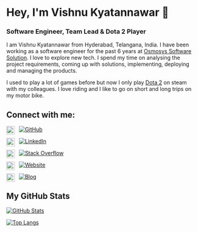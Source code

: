 # Hey, I'm Vishnu Kyatannawar 👋

### Software Engineer, Team Lead & Dota 2 Player

I am Vishnu Kyatannawar from Hyderabad, Telangana, India. I have been working as a software engineer for the past 6 years at [Osmosys Software Solution](https://osmosys.co/). I love to explore new tech. I spend my time on analysing the project requirements, coming up with solutions, implementing, deploying and managing the products.

I used to play a lot of games before but now I only play [Dota 2](https://www.dota2.com/home) on steam with my colleagues. I love riding and I like to go on short and long trips on my motor bike.

## Connect with me:
<img align="left" alt="vishnu-kyatannawar" width="22px" src="https://cdn-icons-png.flaticon.com/512/2111/2111432.png" />&nbsp;&nbsp;[![GitHub](https://img.shields.io/badge/GitHub-vishnu--kyatannawar-red)](https://github.com/vishnu-kyatannawar)


<img align="left" alt="vishnu-kyatannawar | LinkedIn" width="22px" src="https://cliply.co/wp-content/uploads/2021/02/372102050_LINKEDIN_ICON_TRANSPARENT_1080.gif" />&nbsp;&nbsp;[![LinkedIn](https://img.shields.io/badge/LinkedIn-vishnu--kyatannawar-blue)](https://www.linkedin.com/in/vishnu-kyatannawar-019b14163/)


<img align="left" alt="vishnu-kyatannawar | Stack Overflow" width="22px" src="https://upload.wikimedia.org/wikipedia/commons/thumb/e/ef/Stack_Overflow_icon.svg/768px-Stack_Overflow_icon.svg.png" />&nbsp;&nbsp;[![Stack Overflow](https://img.shields.io/badge/Stack&nbsp;Overflow-vishnu--kyatannawar-orange)](https://stackoverflow.com/users/8141577/vishnu-kyatannawar?tab=profile)


<img align="left" alt="vishnu-kyatannawar | Heading Tag" width="22px" src="https://www.clipartmax.com/png/full/184-1841721_web-development-web-design-logo-download-logo-website-png.png" />&nbsp;&nbsp;[![Website](https://img.shields.io/badge/Website-headingtag.com-green)](https://headingtag.com/)

<img align="left" alt="vishnu-kyatannawar | Heading Tag Blogs" width="22px" src="https://upload.wikimedia.org/wikipedia/commons/thumb/9/98/WordPress_blue_logo.svg/1024px-WordPress_blue_logo.svg.png" />&nbsp;&nbsp;[![Blog](https://img.shields.io/badge/Blog-blog.headingtag.com-yellowgreen)](https://blog.headingtag.com)

## My GitHub Stats

[![GitHub Stats](https://github-readme-stats.vercel.app/api?username=vishnu-kyatannawar&show_icons=true&icon_color=805AD5&text_color=718096&bg_color=ffffff00&hide_title=true&include_all_commits=true&count_private=true&hide_border=true)](https://github.com/vishnu-kyatannawar)

[![Top Langs](https://github-readme-stats.vercel.app/api/top-langs/?username=vishnu-kyatannawar&layout=compact&icon_color=805AD5&text_color=718096&bg_color=ffffff00&hide_border=true&langs_count=8&hide=Hack,Makefile)](https://github.com/vishnu-kyatannawar)

